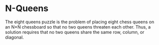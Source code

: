 # N-Queens
The eight queens puzzle is the problem of placing eight chess queens on an N×N chessboard so that no two queens threaten each other. Thus, a solution requires that no two queens share the same row, column, or diagonal.
